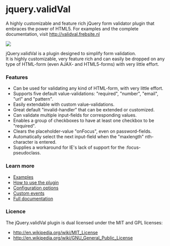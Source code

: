 jquery.validVal
===============

A highly customizable and feature rich jQuery form validator plugin that embraces the power of HTML5.
For examples and the complete documentation, visit http://validval.frebsite.nl

<img src="http://validval.frebsite.nl/img/preview.png?a=1" border="0" />

jQuery.validVal is a plugin designed to simplify form validation.<br />
It is highly customizable, very feature rich and can easily be dropped on any type of HTML-form (even AJAX- and HTML5-forms) with very little effort.

### Features
+ Can be used for validating any kind of HTML-form, with very little effort.
+ Supports five default value-validations: "required", "number", "email", "url" and "pattern".
+ Easily extendable with custom value-validations.
+ Great default "invalid-handler" that can be extended or customized.
+ Can validate multiple input-fields for corresponding values.
+ Enables a group of checkboxes to have at least one checkbox to be "required".
+ Clears the placeholder-value "onFocus", even on password-fields.
+ Automatically select the next input-field when the "maxlength" nth-character is entered.
+ Supplies a workaround for IE's lack of support for the :focus-pseudoclass.

### Learn more
+ [Examples](http://validval.frebsite.nl/examples.php)
+ [How to use the plugin](http://validval.frebsite.nl/usage.php)
+ [Configuration options](http://validval.frebsite.nl/options.php)
+ [Custom events](http://validval.frebsite.nl/events.php)
+ [Full documentation](http://validval.frebsite.nl)

### Licence
The jQuery.validVal plugin is dual licensed under the MIT and GPL licenses:
+ http://en.wikipedia.org/wiki/MIT_License
+ http://en.wikipedia.org/wiki/GNU_General_Public_License